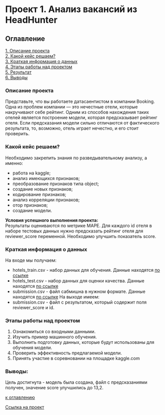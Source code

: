 # Проект 1. Анализ вакансий из HeadHunter

## Оглавление
[1. Описание проекта](#Описание-проекта)  
[2. Какой кейс решаем?](#Какой-кейс-решаем)  
[3. Краткая информация о данных](#Краткая-информация-о-данных)  
[4. Этапы работы над проектом](#Этапы-работы-над-проектом)  
[5. Результат](#Результат)    
[6. Выводы](#Выводы) 


### Описание проекта 
Представьте, что вы работаете датасаентистом в компании Booking. Одна из проблем компании — это нечестные отели, которые накручивают себе рейтинг. Одним из способов нахождения таких отелей является построение модели, которая предсказывает рейтинг отеля. Если предсказания модели сильно отличаются от фактического результата, то, возможно, отель играет нечестно, и его стоит проверить.


### Какой кейс решаем?    
Необходимо закрепить знания по разведывательному анализу,  а именно:
- работа на kaggle;
- анализ имеющихся признаков;
- преобразование признаков типа object;
- создание новых признаков;
- кодирование признаков;
- анализ корреляции признаков;
- отор признаков;
- создание модели.

**Условия успешного выполнения проекта:**  
Результаты оцениваются по метрике MAPE. Для каждого id отеля в наборе тестовых данных нужно предсказать рейтинг отеля для reviewer_score переменной.
Необходимо улучшить показатель score.

### Краткая информация о данных
На входе мы получаем:
- hotels_train.csv - набор данных для обучения. Данные находятся [по ссылке](https://drive.google.com/file/d/1zVB5NUWq18BEyulBjecmDfbDGrjpDYLW/view?usp=sharing)
- hotels_test.csv - набор данных для оценки качества. Данные находятся [по ссылке](https://drive.google.com/file/d/1gupxvl_uakaQ8_G9VRc8_hTEF8fRe4lJ/view?usp=sharing)
- submission.csv - файл сабмишна в нужном формате. Данные находятся [по ссылке](https://drive.google.com/file/d/1Ji5Bc9NNT8BTgyRs1cVsoOytHeLNpVrV/view?usp=sharing)
На выходе имеем:
- submission.csv - файл с результатом, который содержит поля reviewer_score и id.


### Этапы работы над проектом 
1. Ознакомиться со входными данными.
2. Изучить пример машинного обучения.
3. Выполнить подготовку данных, которые будут использованы для обучения модели.
4. Проверить эффективность предлагаемой модели.
5. Принять участие в соревновании на площадке kaggle.com


### Выводы:  
Цель достигнута - модель была создана, файл с предсказаниями получен, значение score улучшились до 13,2.

[к оглавлению](#Оглавление)


[Ссылка на проект](https://github.com/Eliseykina/sf_data_science/tree/main/project_1/)
